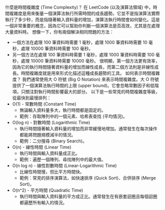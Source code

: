 


什麼是時間複雜度 (Time Complexity)？
在 LeetCode (以及演算法領域) 中，時間複雜度是用來衡量一個演算法執行所需時間的成長趨勢。它並不是指演算法實際執行了多少秒，而是指隨著輸入資料量的增加，演算法執行時間會如何變化。這是一個非常重要的概念，因為它可以幫助你判斷一個演算法是否高效，尤其是在處理大量資料時。
想像一下，你有兩個解決相同問題的方法：
 * 一個方法在處理 100 筆資料時需要 1 毫秒，處理 1000 筆資料時需要 10 毫秒，處理 10000 筆資料時需要 100 毫秒。
 * 另一個方法在處理 100 筆資料時需要 1 毫秒，處理 1000 筆資料時需要 100 毫秒，處理 10000 筆資料時需要 10000 毫秒。
很明顯，第一個方法更有效率，因為它的執行時間隨著資料量的增加而線性成長，而第二個方法則是非線性成長。時間複雜度就是用來形式化描述這種成長趨勢的工具。
如何表示時間複雜度？
我們通常使用大 O 符號 (Big O Notation) 來表示時間複雜度。大 O 符號提供了一個演算法執行時間的上限 (upper bound)。它會忽略常數因子和低階項，只關注對執行時間影響最大的部分。
以下是一些常見的時間複雜度等級，從最快到最慢排列：
 * O(1) - 常數時間 (Constant Time)
   * 無論輸入資料量多大，執行時間都是固定的。
   * 範例：存取陣列中的一個元素、哈希表查找 (平均情況)。
 * O(log n) - 對數時間 (Logarithmic Time)
   * 執行時間隨著輸入資料量的增加而非常緩慢地增加。通常發生在每次操作都能將問題規模減半的情況。
   * 範例：二分搜尋 (Binary Search)。
 * O(n) - 線性時間 (Linear Time)
   * 執行時間與輸入資料量成正比。
   * 範例：遍歷一個陣列、尋找陣列中的最大值。
 * O(n log n) - 線性對數時間 (Linear-Logarithmic Time)
   * 比線性時間慢，但比平方時間快。
   * 範例：常見的排序演算法，如快速排序 (Quick Sort)、合併排序 (Merge Sort)。
 * O(n^2) - 平方時間 (Quadratic Time)
   * 執行時間與輸入資料量的平方成正比。通常發生在有嵌套迴圈且每個迴圈都遍歷所有輸入的情況。

